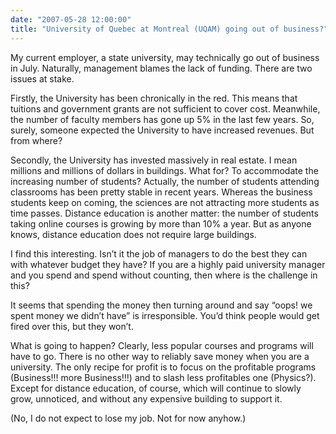 ```yaml
---
date: "2007-05-28 12:00:00"
title: "University of Quebec at Montreal (UQAM) going out of business?"
---
```




My current employer, a state university, may technically go out of business in July. Naturally, management blames the lack of funding. There are two issues at stake.

Firstly, the University has been chronically in the red. This means that tuitions and government grants are not sufficient to cover cost. Meanwhile, the number of faculty members has gone up 5% in the last few years. So, surely, someone expected the University to have increased revenues. But from where?

Secondly, the University has invested massively in real estate. I mean millions and millions of dollars in buildings. What for? To accommodate the increasing number of students? Actually, the number of students attending classrooms has been pretty stable in recent years. Whereas the business students keep on coming, the sciences are not attracting more students as time passes. Distance education is another matter: the number of students taking online courses is growing by more than 10% a year. But as anyone knows, distance education does not require large buildings.

I find this interesting. Isn&rsquo;t it the job of managers to do the best they can with whatever budget they have? If you are a highly paid university manager and you spend and spend without counting, then where is the challenge in this?

It seems that spending the money then turning around and say &ldquo;oops! we spent money we didn&rsquo;t have&rdquo; is irresponsible. You&rsquo;d think people would get fired over this, but they won&rsquo;t.

What is going to happen? Clearly, less popular courses and programs will have to go. There is no other way to reliably save money when you are a university. The only recipe for profit is to focus on the profitable programs (Business!!! more Business!!!) and to slash less profitables one (Physics?). Except for distance education, of course, which will continue to slowly grow, unnoticed, and without any expensive building to support it.

(No, I do not expect to lose my job. Not for now anyhow.)


